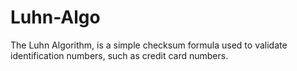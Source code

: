 # Luhn-Algo
The Luhn Algorithm, is a simple checksum formula used to validate identification numbers, such as credit card numbers.
